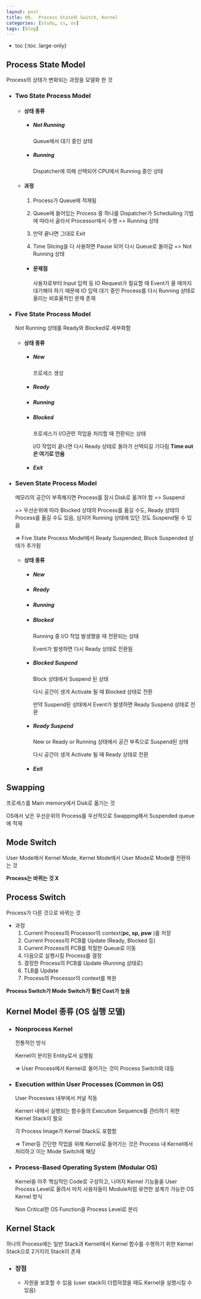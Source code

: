 ```yaml
---
layout: post
title: 09.  Process State와 Switch, Kernel
categories: [study, cs, os]
tags: [blog]
---
```


- toc
{:toc .large-only}

## Process State Model

Process의 상태가 변화되는 과정을 모델화 한 것

- ### Two State Process Model

  - #### 상태 종류
    - ##### Not Running
      Queue에서 대기 중인 상태
    - ##### Running
      Dispatcher에 의해 선택되어 CPU에서 Running 중인 상태
  - #### 과정

    1.  Process가 Queue에 적재됨

    2.  Queue에 들어있는 Process 중 하나를 Dispatcher가 Scheduiling 기법에 따라서 골라서 Processor에서 수행 => Running 상태

    3.  만약 끝나면 그대로 Exit

    4.  Time Slicing을 다 사용하면 Pause 되어 다시 Queue로 돌아감 => Not Running 상태

    - #### 문제점
      사용자로부터 Input 입력 등 IO Request가 필요할 때 Event가 올 때까지 대기해야 하기 때문에 IO 입력 대기 중인 Process를 다시 Running 상태로 올리는 비효율적인 문제 존재

- ### Five State Process Model
  Not Running 상태를 Ready와 Blocked로 세부화함
  - #### 상태 종류
    - ##### New
      프로세스 생성
    - ##### Ready
    - ##### Running
    - ##### Blocked
      프로세스가 I/O관련 작업을 처리할 때 전환되는 상태

      I/O 작업이 끝나면 다시 Ready 상태로 돌아가 선택되길 기다림
      **Time out은 여기로 안옴**
    - ##### Exit
- ### Seven State Process Model

  메모리의 공간이 부족해지면 Process를 잠시 Disk로 옮겨야 함 => Suspend

  => 우선순위에 따라 Blocked 상태의 Process를 옮길 수도, Ready 상태의 Process를 옮길 수도 있음, 심지어 Running 상태에 있던 것도 Suspend될 수 있음

  => Five State Process Model에서 Ready Suspended, Block Suspended 상태가 추가됨

  - #### 상태 종류
    - ##### New
    - ##### Ready
    - ##### Running
    - ##### Blocked
      Running 중 I/O 작업 발생했을 때 전환되는 상태

      Event가 발생하면 다시 Ready 상태로 전환됨
    - ##### Blocked Suspend
      Block 상태에서 Suspend 된 상태

      다시 공간이 생겨 Activate 될 때 Blocked 상태로 전환

      만약 Suspend된 상태에서 Event가 발생하면 Ready Suspend 상태로 전환
    - ##### Ready Suspend
      New or Ready or Running 상태에서 공간 부족으로 Suspend된 상태

      다시 공간이 생겨 Activate 될 때 Ready 상태로 전환
    - ##### Exit

## Swapping

프로세스를 Main memory에서 Disk로 옮기는 것

OS에서 낮은 우선순위의 Process를 우선적으로 Swapping해서 Suspended queue에 적재



## Mode Switch

User Mode에서 Kernel Mode, Kernel Mode에서 User Mode로 Mode를 전환하는 것

**Process는 바뀌는 것 X**

## Process Switch

Process가 다른 것으로 바뀌는 것

- 과정
  1.  Current Process의 Processor의 context(**pc, sp, psw** )를 저장
  2.  Current Process의 PCB를 Update (Ready, Blocked 등)
  3.  Current Process의 PCB를 적절한 Queue로 이동
  4.  다음으로 실행시킬 Process를 결정
  5.  결정한 Process의 PCB를 Update (Running 상태로)
  6.  TLB를 Update
  7.  Process의 Processor의 context를 복원

**Process Switch가 Mode Switch가 훨씬 Cost가 높음**

## Kernel Model 종류 (OS 실행 모델)

- ### Nonprocess Kernel
  전통적인 방식

  Kernel이 분리된 Entity로서 실행됨

  => User Process에서 Kernel로 들어가는 것이 Process Switch와 대등
- ### Execution within User Processes (Common in OS)

  User Processes 내부에서 커널 작동

  Kernerl 내에서 실행되는 함수들의 Execution Sequence를 관리하기 위한 Kernel Stack이 필요

  각 Process Image가 Kernel Stack도 포함함

  => Timer등 간단한 작업을 위해 Kernel로 들어가는 것은 Process 내 Kernel에서 처리하고 이는 Mode Switch에 해당

- ### Process-Based Operating System (Modular OS)

  Kernel을 아주 핵심적인 Code로 구성하고, 나머지 Kernel 기능들을 User Process Level로 올려서 마치 사용자들이 Module처럼 유연한 설계가 가능한 OS Kernel 방식

  Non Critical한 OS Function을 Process Level로 분리

## Kernel Stack

하나의 Process에는 일반 Stack과 Kernel에서 Kernel 함수를 수행하기 위한 Kernel Stack으로 2가지의 Stack이 존재

- ### 장점
  - 자원을 보호할 수 있음 (user stack이 더렵혀졌을 때도 Kernel을 실행시킬 수 있음)